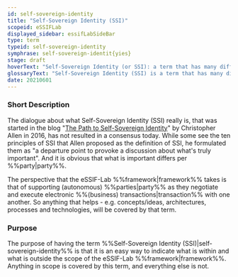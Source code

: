 ```yaml
---
id: self-sovereign-identity
title: "Self-Sovereign Identity (SSI)"
scopeid: eSSIFLab
displayed_sidebar: essifLabSideBar
type: term
typeid: self-sovereign-identity
symphrase: self-sovereign-identit{yies}
stage: draft
hoverText: "Self-Sovereign Identity (or SSI): a term that has many different interpretations, and that we use to refer to concepts/ideas, architectures, processes and technologies that aim to support (autonomous) Parties as they negotiate and execute electronic Transactions with one another."
glossaryText: "Self-Sovereign Identity (SSI) is a term that has many different interpretations, and that we use to refer to concepts/ideas, architectures, processes and technologies that aim to support (autonomous) %%parties^party%% as they negotiate and execute electronic %%transactions^transaction%% with one another."
date: 20210601
---
```


### Short Description
The dialogue about what Self-Sovereign Identity (SSI) really is, that was started in the blog "[The Path to Self-Sovereign Identity](http://www.lifewithalacrity.com/2016/04/the-path-to-self-soverereign-identity.html)" by Christopher Allen in 2016, has not resulted in a consensus today. While some see the ten principles of SSI that Allen proposed as the definition of SSI, he formulated them as "a departure point to provoke a discussion about what's truly important". And it is obvious that what is important differs per %%party|party%%.

The perspective that the eSSIF-Lab %%framework|framework%% takes is that of supporting (autonomous) %%parties|party%% as they negotiate and execute electronic %%(business) transactions|transaction%% with one another. So anything that helps - e.g. concepts/ideas, architectures, processes and technologies, will be covered by that term.

### Purpose
The purpose of having the term %%Self-Sovereign Identity (SSI)|self-sovereign-identity%% is that it is an easy way to indicate what is within and what is outside the scope of the eSSIF-Lab %%framework|framework%%. Anything in scope is covered by this term, and everything else is not.